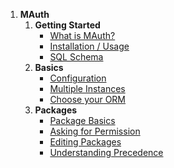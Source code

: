 1. **MAuth**
	1. **Getting Started**
		- [What is MAuth?](mauth.features)
		- [Installation / Usage](mauth.installation)
		- [SQL Schema](mauth.schema)
	2. **Basics**
		- [Configuration](mauth.config)
		- [Multiple Instances](mauth.instances)
		- [Choose your ORM](mauth.orm)
	3. **Packages**
		- [Package Basics](mauth.packages)
		- [Asking for Permission](mauth.packages.can)
		- [Editing Packages](mauth.packages.editing)
		- [Understanding Precedence](mauth.packages.precedence)